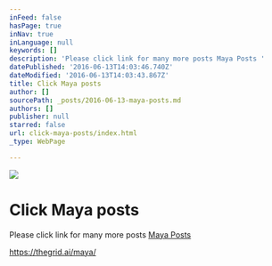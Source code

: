 ```yaml
---
inFeed: false
hasPage: true
inNav: true
inLanguage: null
keywords: []
description: 'Please click link for many more posts Maya Posts '
datePublished: '2016-06-13T14:03:46.740Z'
dateModified: '2016-06-13T14:03:43.867Z'
title: Click Maya posts
author: []
sourcePath: _posts/2016-06-13-maya-posts.md
authors: []
publisher: null
starred: false
url: click-maya-posts/index.html
_type: WebPage

---
```

![](https://the-grid-user-content.s3-us-west-2.amazonaws.com/cb2fae72-bced-46f1-bbef-9bafaabbfa5e.jpg)

# Click Maya posts

Please click link for many more posts [Maya Posts ][0]

https://thegrid.ai/maya/

[0]: https://thegrid.ai/maya/